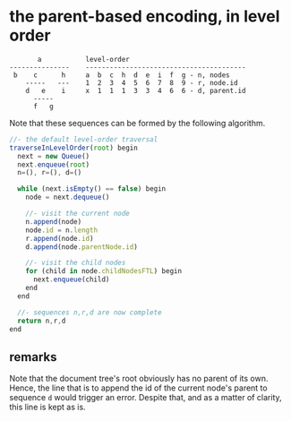 
<!-- ======================================================================= -->
# the parent-based encoding, in level order

```
       a           level-order
---------------    ----------------------------------------
 b    c      h     a  b  c  h  d  e  i  f  g - n, nodes
    -----   ---    1  2  3  4  5  6  7  8  9 - r, node.id
    d   e    i     x  1  1  1  3  3  4  6  6 - d, parent.id
      -----
      f   g
```

Note that these sequences can be formed by the following algorithm.

```js
//- the default level-order traversal
traverseInLevelOrder(root) begin
  next = new Queue()
  next.enqueue(root)
  n=(), r=(), d=()

  while (next.isEmpty() == false) begin
    node = next.dequeue()

    //- visit the current node
    n.append(node)
    node.id = n.length
    r.append(node.id)
    d.append(node.parentNode.id)

    //- visit the child nodes
    for (child in node.childNodesFTL) begin
      next.enqueue(child)
    end
  end

  //- sequences n,r,d are now complete
  return n,r,d
end
```

<!-- ======================================================================= -->
## remarks

Note that the document tree's root obviously has no parent of its own. Hence,
the line that is to append the id of the current node's parent to sequence `d`
would trigger an error. Despite that, and as a matter of clarity, this line is
kept as is.
